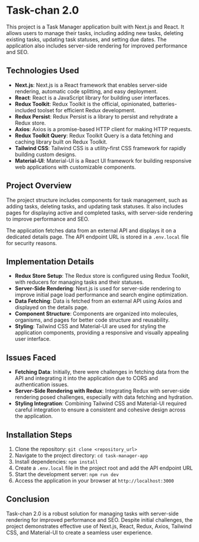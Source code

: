 # Task-chan 2.0

This project is a Task Manager application built with Next.js and React. It allows users to manage their tasks, including adding new tasks, deleting existing tasks, updating task statuses, and setting due dates. The application also includes server-side rendering for improved performance and SEO.

## Technologies Used

- **Next.js**: Next.js is a React framework that enables server-side rendering, automatic code splitting, and easy deployment.
- **React**: React is a JavaScript library for building user interfaces.
- **Redux Toolkit**: Redux Toolkit is the official, opinionated, batteries-included toolset for efficient Redux development.
- **Redux Persist**: Redux Persist is a library to persist and rehydrate a Redux store.
- **Axios**: Axios is a promise-based HTTP client for making HTTP requests.
- **Redux Toolkit Query**: Redux Toolkit Query is a data fetching and caching library built on Redux Toolkit.
- **Tailwind CSS**: Tailwind CSS is a utility-first CSS framework for rapidly building custom designs.
- **Material-UI**: Material-UI is a React UI framework for building responsive web applications with customizable components.

## Project Overview

The project structure includes components for task management, such as adding tasks, deleting tasks, and updating task statuses. It also includes pages for displaying active and completed tasks, with server-side rendering to improve performance and SEO.

The application fetches data from an external API and displays it on a dedicated details page. The API endpoint URL is stored in a `.env.local` file for security reasons.

## Implementation Details

- **Redux Store Setup**: The Redux store is configured using Redux Toolkit, with reducers for managing tasks and their statuses.
- **Server-Side Rendering**: Next.js is used for server-side rendering to improve initial page load performance and search engine optimization.
- **Data Fetching**: Data is fetched from an external API using Axios and displayed on the details page.
- **Component Structure**: Components are organized into molecules, organisms, and pages for better code structure and reusability.
- **Styling**: Tailwind CSS and Material-UI are used for styling the application components, providing a responsive and visually appealing user interface.

## Issues Faced

- **Fetching Data**: Initially, there were challenges in fetching data from the API and integrating it into the application due to CORS and authentication issues.
- **Server-Side Rendering with Redux**: Integrating Redux with server-side rendering posed challenges, especially with data fetching and hydration.
- **Styling Integration**: Combining Tailwind CSS and Material-UI required careful integration to ensure a consistent and cohesive design across the application.

## Installation Steps

1. Clone the repository: `git clone <repository_url>`
2. Navigate to the project directory: `cd task-manager-app`
3. Install dependencies: `npm install`
4. Create a `.env.local` file in the project root and add the API endpoint URL
5. Start the development server: `npm run dev`
6. Access the application in your browser at `http://localhost:3000`

## Conclusion

Task-chan 2.0 is a robust solution for managing tasks with server-side rendering for improved performance and SEO. Despite initial challenges, the project demonstrates effective use of Next.js, React, Redux, Axios, Tailwind CSS, and Material-UI to create a seamless user experience.

